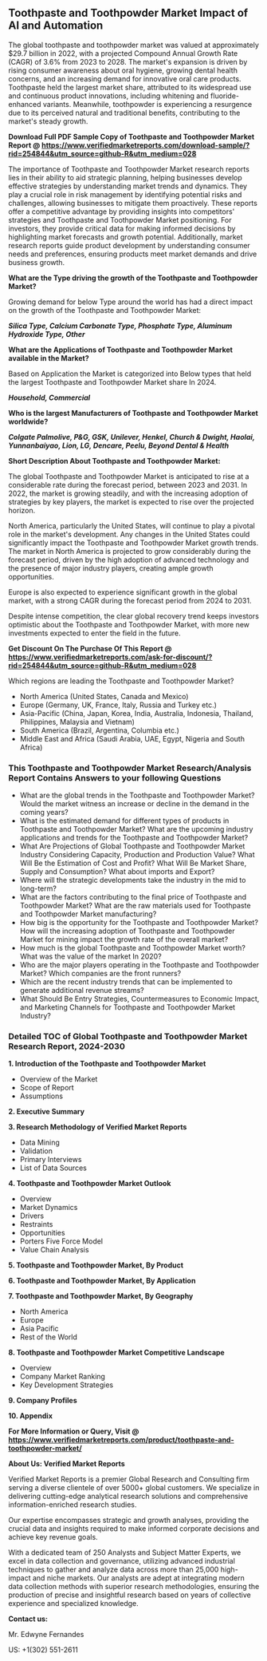 <h2>Toothpaste and Toothpowder Market Impact of AI and Automation</h2><p>The global toothpaste and toothpowder market was valued at approximately $29.7 billion in 2022, with a projected Compound Annual Growth Rate (CAGR) of 3.6% from 2023 to 2028. The market's expansion is driven by rising consumer awareness about oral hygiene, growing dental health concerns, and an increasing demand for innovative oral care products. Toothpaste held the largest market share, attributed to its widespread use and continuous product innovations, including whitening and fluoride-enhanced variants. Meanwhile, toothpowder is experiencing a resurgence due to its perceived natural and traditional benefits, contributing to the market's steady growth.</pt</p><p id="" class=""><strong>Download Full PDF Sample Copy of Toothpaste and Toothpowder Market Report @ <a href="https://www.verifiedmarketreports.com/download-sample/?rid=254844&utm_source=github-R&utm_medium=028" target="_blank">https://www.verifiedmarketreports.com/download-sample/?rid=254844&utm_source=github-R&utm_medium=028</a></strong></p><p>The importance of&nbsp;Toothpaste and Toothpowder Market research reports lies in their ability to aid strategic planning, helping businesses develop effective strategies by understanding market trends and dynamics. They play a crucial role in risk management by identifying potential risks and challenges, allowing businesses to mitigate them proactively. These reports offer a competitive advantage by providing insights into competitors' strategies and Toothpaste and Toothpowder Market positioning. For investors, they provide critical data for making informed decisions by highlighting market forecasts and growth potential. Additionally, market research reports guide product development by understanding consumer needs and preferences, ensuring products meet market demands and drive business growth.</p><p><strong>What are the&nbsp;Type driving the growth of the Toothpaste and Toothpowder Market?</strong></p><p id="" class="">Growing demand for below Type around the world has had a direct impact on the growth of the Toothpaste and Toothpowder Market:</p><em><strong>Silica Type, Calcium Carbonate Type, Phosphate Type, Aluminum Hydroxide Type, Other</strong></em></p><strong>What are the&nbsp;Applications&nbsp;of Toothpaste and Toothpowder Market available in the Market?</strong></p><p id="" class="">Based on Application the Market is categorized into Below types that held the largest Toothpaste and Toothpowder Market share In 2024.</p><em><strong>Household, Commercial</strong></em></p><strong>Who is the largest Manufacturers of Toothpaste and Toothpowder Market worldwide?</strong></p><p><em><strong>Colgate Palmolive, P&G, GSK, Unilever, Henkel, Church & Dwight, Haolai, Yunnanbaiyao, Lion, LG, Dencare, Peelu, Beyond Dental & Health</strong></em></p><p id="" class=""><strong>Short Description About Toothpaste and Toothpowder Market:</strong></p><p>The global Toothpaste and Toothpowder Market is anticipated to rise at a considerable rate during the forecast period, between 2023 and 2031. In 2022, the market is growing steadily, and with the increasing adoption of strategies by key players, the market is expected to rise over the projected horizon.</p><p>North America, particularly the United States, will continue to play a pivotal role in the market's development. Any changes in the United States could significantly impact the Toothpaste and Toothpowder Market growth trends. The market in North America is projected to grow considerably during the forecast period, driven by the high adoption of advanced technology and the presence of major industry players, creating ample growth opportunities.</p><p>Europe is also expected to experience significant growth in the global market, with a strong CAGR during the forecast period from 2024 to 2031.</p><p>Despite intense competition, the clear global recovery trend keeps investors optimistic about the Toothpaste and Toothpowder Market, with more new investments expected to enter the field in the future.</p><p id="" class=""><strong>Get Discount On The Purchase Of This Report @ <a href="https://www.verifiedmarketreports.com/ask-for-discount/?rid=254844&utm_source=github-R&utm_medium=028" target="_blank">https://www.verifiedmarketreports.com/ask-for-discount/?rid=254844&utm_source=github-R&utm_medium=028</a></strong></p>Which regions are leading the Toothpaste and Toothpowder Market?</p><ul><li>North America (United States, Canada and Mexico)</li><li>Europe (Germany, UK, France, Italy, Russia and Turkey etc.)</li><li>Asia-Pacific (China, Japan, Korea, India, Australia, Indonesia, Thailand, Philippines, Malaysia and Vietnam)</li><li>South America (Brazil, Argentina, Columbia etc.)</li><li>Middle East and Africa (Saudi Arabia, UAE, Egypt, Nigeria and South Africa)</li></ul><h3 id="" class="">This Toothpaste and Toothpowder Market Research/Analysis Report Contains Answers to your following Questions</h3><ul><li>What are the global trends in the Toothpaste and Toothpowder Market? Would the market witness an increase or decline in the demand in the coming years?</li><li>What is the estimated demand for different types of products in Toothpaste and Toothpowder Market? What are the upcoming industry applications and trends for the Toothpaste and Toothpowder Market?</li><li>What Are Projections of Global Toothpaste and Toothpowder Market Industry Considering Capacity, Production and Production Value? What Will Be the Estimation of Cost and Profit? What Will Be Market Share, Supply and Consumption? What about imports and Export?</li><li>Where will the strategic developments take the industry in the mid to long-term?</li><li>What are the factors contributing to the final price of Toothpaste and Toothpowder Market? What are the raw materials used for Toothpaste and Toothpowder Market manufacturing?</li><li>How big is the opportunity for the Toothpaste and Toothpowder Market? How will the increasing adoption of Toothpaste and Toothpowder Market for mining impact the growth rate of the overall market?</li><li>How much is the global Toothpaste and Toothpowder Market worth? What was the value of the market In 2020?</li><li>Who are the major players operating in the Toothpaste and Toothpowder Market? Which companies are the front runners?</li><li>Which are the recent industry trends that can be implemented to generate additional revenue streams?</li><li>What Should Be Entry Strategies, Countermeasures to Economic Impact, and Marketing Channels for Toothpaste and Toothpowder Market Industry?</li></ul><h3 id="" class="">Detailed TOC of Global Toothpaste and Toothpowder Market Research Report, 2024-2030</h3><p id="" class=""><strong>1. Introduction of the Toothpaste and Toothpowder Market</strong></p><ul><li>Overview of the Market</li><li>Scope of Report</li><li>Assumptions</li></ul><p id="" class=""><strong>2. Executive Summary</strong></p><p id="" class=""><strong>3. Research Methodology of Verified Market Reports</strong></p><ul><li>Data Mining</li><li>Validation</li><li>Primary Interviews</li><li>List of Data Sources</li></ul><p id="" class=""><strong>4. Toothpaste and Toothpowder Market Outlook</strong></p><ul><li>Overview</li><li>Market Dynamics</li><li>Drivers</li><li>Restraints</li><li>Opportunities</li><li>Porters Five Force Model</li><li>Value Chain Analysis</li></ul><p id="" class=""><strong>5. Toothpaste and Toothpowder Market, By Product</strong></p><p id="" class=""><strong>6. Toothpaste and Toothpowder Market, By Application</strong></p><p id="" class=""><strong>7. Toothpaste and Toothpowder Market, By Geography</strong></p><ul><li>North America</li><li>Europe</li><li>Asia Pacific</li><li>Rest of the World</li></ul><p id="" class=""><strong>8. Toothpaste and Toothpowder Market Competitive Landscape</strong></p><ul><li>Overview</li><li>Company Market Ranking</li><li>Key Development Strategies</li></ul><p id="" class=""><strong>9. Company Profiles</strong></p><p id="" class=""><strong>10. Appendix</strong></p><p id="" class=""><strong>For More Information or Query, Visit @ <a href="https://www.verifiedmarketreports.com/product/toothpaste-and-toothpowder-market/" target="_blank">https://www.verifiedmarketreports.com/product/toothpaste-and-toothpowder-market/</a></strong></p><p id="" class=""><strong>About Us: Verified Market Reports</strong></p><p id="" class="">Verified Market Reports is a premier Global Research and Consulting firm serving a diverse clientele of over 5000+ global customers. We specialize in delivering cutting-edge analytical research solutions and comprehensive information-enriched research studies.</p><p id="" class="">Our expertise encompasses strategic and growth analyses, providing the crucial data and insights required to make informed corporate decisions and achieve key revenue goals.</p><p id="" class="">With a dedicated team of 250 Analysts and Subject Matter Experts, we excel in data collection and governance, utilizing advanced industrial techniques to gather and analyze data across more than 25,000 high-impact and niche markets. Our analysts are adept at integrating modern data collection methods with superior research methodologies, ensuring the production of precise and insightful research based on years of collective experience and specialized knowledge.</p><p id="" class=""><strong>Contact us:</strong></p><p id="" class="">Mr. Edwyne Fernandes</p><p id="" class="">US: +1(302) 551-2611</p>